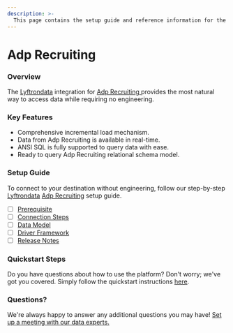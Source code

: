 ```yaml
---
description: >-
  This page contains the setup guide and reference information for the Adp Recruiting source connector.
---
```


# Adp Recruiting

### Overview

The [Lyftrondata](https://www.lyftrondata.com/) integration for [Adp Recruiting](https://www.lyftrondata.com/integration/adp-recruiting/)[ ](https://www.lyftrondata.com/integration/adp-recruiting/)provides the most natural way to access data while requiring no engineering.

### Key Features

* Comprehensive incremental load mechanism.
* Data from Adp Recruiting is available in real-time.&#x20;
* ANSI SQL is fully supported to query data with ease.
* Ready to query Adp Recruiting relational schema model.

### Setup Guide

To connect to your destination without engineering, follow our step-by-step [Lyftrondata](https://www.lyftrondata.com/)  [Adp Recruiting](https://www.lyftrondata.com/integration/adp-recruiting/) setup guide.

* [ ] [Prerequisite](../../human-resource-analytics/adp-recruiting/prerequisite.md)
* [ ] [Connection Steps](../../human-resource-analytics/adp-recruiting/connection-steps.md)
* [ ] [Data Model](../../human-resource-analytics/adp-recruiting/data-model/)
* [ ] [Driver Framework](../../human-resource-analytics/adp-recruiting/driver-framework/)
* [ ] [Release Notes](../../human-resource-analytics/adp-recruiting/release-notes.md)

### Quickstart Steps

Do you have questions about how to use the platform? Don't worry; we've got you covered. Simply follow the quickstart instructions [here](../../../quickstart-steps.md).

### Questions? <a href="#questions" id="questions"></a>

We're always happy to answer any additional questions you may have! [Set up a meeting with our data experts.](https://www.lyftrondata.com/book-a-meeting/)

